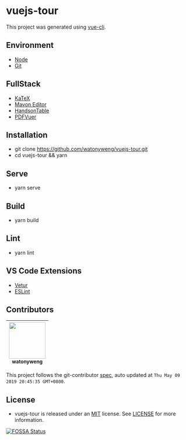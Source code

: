 # vuejs-tour

This project was generated using [vue-cli](https://github.com/vuejs/vue-cli).

## Environment

- [Node](https://nodejs.org/en)
- [Git](https://git-scm.com)

## FullStack

- [KaTeX](https://github.com/KaTeX/KaTeX)
- [Mavon Editor](https://github.com/hinesboy/mavonEditor)
- [HandsonTable](https://github.com/handsontable/handsontable)
- [PDFVuer](https://github.com/arkokoley/pdfvuer)

## Installation

- git clone https://github.com/watonyweng/vuejs-tour.git
- cd vuejs-tour && yarn

## Serve

- yarn serve

## Build

- yarn build

## Lint

- yarn lint

## VS Code Extensions

- [Vetur](https://marketplace.visualstudio.com/items?itemName=octref.vetur)
- [ESLint](https://marketplace.visualstudio.com/items?itemName=dbaeumer.vscode-eslint)

<!-- GITCONTRIBUTOR_START -->

## Contributors

|[<img src="https://avatars0.githubusercontent.com/u/2574065?v=4" width="100px;"/><br/><sub><b>watonyweng</b></sub>](https://github.com/watonyweng)<br/>|
| :---: |

This project follows the git-contributor [spec](https://github.com/xudafeng/git-contributor), auto updated at `Thu May 09 2019 20:45:35 GMT+0800`.

<!-- GITCONTRIBUTOR_END -->

## License

- vuejs-tour is released under an [MIT](https://opensource.org/licenses/MIT) license. See [LICENSE](https://github.com/watonyweng/vuejs-tour/tree/master/LICENSE) for more information.

[![FOSSA Status](https://app.fossa.com/api/projects/git%2Bgithub.com%2Fwatonyweng%2Fvuejs-tour.svg?type=shield)](https://app.fossa.com/projects/git%2Bgithub.com%2Fwatonyweng%2Fvuejs-tour?ref=badge_shield)
